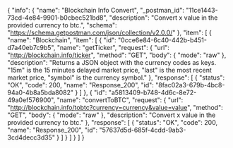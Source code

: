 {
  "info": {
    "name": "Blockchain Info Convert",
    "_postman_id": "11ce1443-73cd-4e84-9901-b0cbec521bd8",
    "description": "Convert x value in the provided currency to btc.",
    "schema": "https://schema.getpostman.com/json/collection/v2.0.0/"
  },
  "item": [
    {
      "name": "Blockchain",
      "item": [
        {
          "id": "0cce6e84-6c40-442b-b451-d7a40eb7c9b5",
          "name": "getTicker",
          "request": {
            "url": "http://blockchain.info/ticker",
            "method": "GET",
            "body": {
              "mode": "raw"
            },
            "description": "Returns a JSON object with the currency codes as keys. \"15m\" is the 15 minutes delayed market price, \"last\" is the most recent market price, \"symbol\" is the currency symbol."
          },
          "response": [
            {
              "status": "OK",
              "code": 200,
              "name": "Response_200",
              "id": "8fac02a3-679b-4bc8-94a0-4b8a5bda8082"
            }
          ]
        },
        {
          "id": "a5813409-b748-4d6c-8e72-49a0ef576900",
          "name": "convertToBTC",
          "request": {
            "url": "http://blockchain.info/tobtc?currency=currency&value=value",
            "method": "GET",
            "body": {
              "mode": "raw"
            },
            "description": "Convert x value in the provided currency to btc."
          },
          "response": [
            {
              "status": "OK",
              "code": 200,
              "name": "Response_200",
              "id": "57637d5d-685f-4cdd-9ab3-3cd4decc3d35"
            }
          ]
        }
      ]
    }
  ]
}